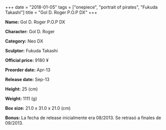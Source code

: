 +++
date = "2018-01-05"
tags = ["onepiece", "portrait of pirates", "Fukuda Takashi"]
title = "Gol D. Roger P.O.P DX"
+++

**Name:** Gol D. Roger P.O.P DX

**Character:** Gol D. Roger

**Category:** Neo DX 

**Sculptor:** Fukuda Takashi

**Official price:** 9180 ¥

**Preorder date:** Apr-13

**Release date:** Sep-13

**Height:** 25 (cm)

**Weight:** 1111 (g)

**Box size:** 21.0 x 31.0 x 21.0 (cm)

**Bonus:** La fecha de release inicialmente era 08/2013. Se retrasó a finales de 09/2013.
